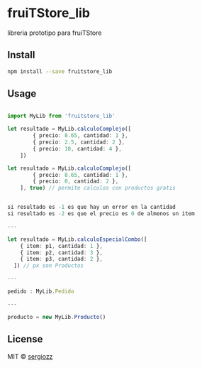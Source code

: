 # fruiTStore_lib
libreria prototipo para fruiTStore

## Install

```bash
npm install --save fruitstore_lib
```

## Usage

```ts

import MyLib from 'fruitstore_lib'

let resultado = MyLib.calculoComplejo([
        { precio: 8.65, cantidad: 1 },
        { precio: 2.5, cantidad: 2 },
        { precio: 10, cantidad: 4 },
    ])

let resultado = MyLib.calculoComplejo([
        { precio: 8.65, cantidad: 1 },
        { precio: 0, cantidad: 2 },
    ], true) // permite calculos con productos gratis


si resultado es -1 es que hay un error en la cantidad
si resultado es -2 es que el precio es 0 de almenos un item

---

let resultado = MyLib.calculoEspecialCombo([
    { item: p1, cantidad: 1 },
    { item: p2, cantidad: 3 },
    { item: p3, cantidad: 2 },
  ]) // px son Productos

---

pedido : MyLib.Pedido

---

producto = new MyLib.Producto()
```

## License

MIT © [sergiozz](https://github.com/sergiozz)